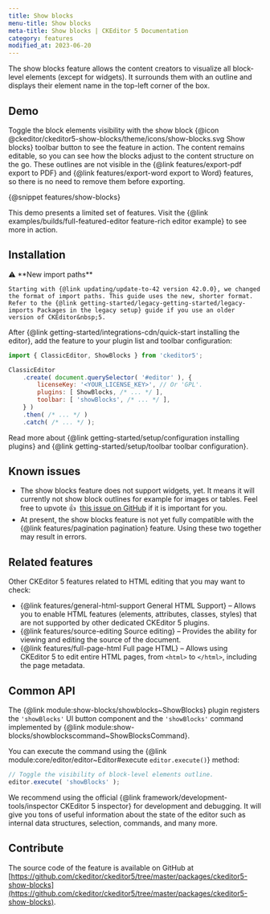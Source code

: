 ```yaml
---
title: Show blocks
menu-title: Show blocks
meta-title: Show blocks | CKEditor 5 Documentation
category: features
modified_at: 2023-06-20
---
```


The show blocks feature allows the content creators to visualize all block-level elements (except for widgets). It surrounds them with an outline and displays their element name in the top-left corner of the box.

## Demo

Toggle the block elements visibility with the show block {@icon @ckeditor/ckeditor5-show-blocks/theme/icons/show-blocks.svg Show blocks} toolbar button to see the feature in action. The content remains editable, so you can see how the blocks adjust to the content structure on the go. These outlines are not visible in the {@link features/export-pdf export to PDF} and {@link features/export-word export to Word} features, so there is no need to remove them before exporting.

{@snippet features/show-blocks}

<info-box info>
	This demo presents a limited set of features. Visit the {@link examples/builds/full-featured-editor feature-rich editor example} to see more in action.
</info-box>

## Installation

<info-box info>
	⚠️ **New import paths**

	Starting with {@link updating/update-to-42 version 42.0.0}, we changed the format of import paths. This guide uses the new, shorter format. Refer to the {@link getting-started/legacy-getting-started/legacy-imports Packages in the legacy setup} guide if you use an older version of CKEditor&nbsp;5.
</info-box>

After {@link getting-started/integrations-cdn/quick-start installing the editor}, add the feature to your plugin list and toolbar configuration:

```js
import { ClassicEditor, ShowBlocks } from 'ckeditor5';

ClassicEditor
	.create( document.querySelector( '#editor' ), {
		licenseKey: '<YOUR_LICENSE_KEY>', // Or 'GPL'.
		plugins: [ ShowBlocks, /* ... */ ],
		toolbar: [ 'showBlocks', /* ... */ ],
	} )
	.then( /* ... */ )
	.catch( /* ... */ );
```

<info-box info>
	Read more about {@link getting-started/setup/configuration installing plugins} and {@link getting-started/setup/toolbar toolbar configuration}.
</info-box>

## Known issues

* The show blocks feature does not support widgets, yet. It means it will currently not show block outlines for example for images or tables. Feel free to upvote 👍&nbsp; [this issue on GitHub](https://github.com/ckeditor/ckeditor5/issues/14869) if it is important for you.
* At present, the show blocks feature is not yet fully compatible with the {@link features/pagination pagination} feature. Using these two together may result in errors.

## Related features

Other CKEditor&nbsp;5 features related to HTML editing that you may want to check:

* {@link features/general-html-support General HTML Support} &ndash; Allows you to enable HTML features (elements, attributes, classes, styles) that are not supported by other dedicated CKEditor&nbsp;5 plugins.
* {@link features/source-editing Source editing} &ndash; Provides the ability for viewing and editing the source of the document.
* {@link features/full-page-html Full page HTML} &ndash; Allows using CKEditor&nbsp;5 to edit entire HTML pages, from `<html>` to `</html>`, including the page metadata.

## Common API

The {@link module:show-blocks/showblocks~ShowBlocks} plugin registers the `'showBlocks'` UI button component and the `'showBlocks'` command implemented by {@link module:show-blocks/showblockscommand~ShowBlocksCommand}.

You can execute the command using the {@link module:core/editor/editor~Editor#execute `editor.execute()`} method:

```js
// Toggle the visibility of block-level elements outline.
editor.execute( 'showBlocks' );
```

<info-box>
	We recommend using the official {@link framework/development-tools/inspector CKEditor&nbsp;5 inspector} for development and debugging. It will give you tons of useful information about the state of the editor such as internal data structures, selection, commands, and many more.
</info-box>

## Contribute

The source code of the feature is available on GitHub at [https://github.com/ckeditor/ckeditor5/tree/master/packages/ckeditor5-show-blocks](https://github.com/ckeditor/ckeditor5/tree/master/packages/ckeditor5-show-blocks).
